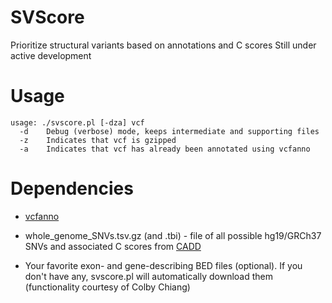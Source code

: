 # SVScore
Prioritize structural variants based on annotations and C scores
Still under active development

# Usage
```
usage: ./svscore.pl [-dza] vcf
  -d	Debug (verbose) mode, keeps intermediate and supporting files
  -z	Indicates that vcf is gzipped
  -a	Indicates that vcf has already been annotated using vcfanno
```

# Dependencies
* [vcfanno](https://www.github.com/brentp/vcfanno)

* whole_genome_SNVs.tsv.gz (and .tbi) - file of all possible hg19/GRCh37 SNVs and associated C scores from [CADD](http://cadd.gs.washington.edu/download) 

* Your favorite exon- and gene-describing BED files (optional). If you don't have any, svscore.pl will automatically download them (functionality courtesy of Colby Chiang)
